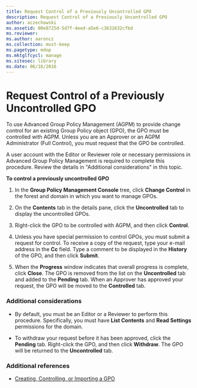 ```yaml
---
title: Request Control of a Previously Uncontrolled GPO
description: Request Control of a Previously Uncontrolled GPO
author: aczechowski
ms.assetid: 00e8725d-5d7f-4eed-a5e6-c3631632cfbd
ms.reviewer:
ms.author: aaroncz
ms.collection: must-keep
ms.pagetype: mdop
ms.mktglfcycl: manage
ms.sitesec: library
ms.date: 06/16/2016
---
```



# Request Control of a Previously Uncontrolled GPO


To use Advanced Group Policy Management (AGPM) to provide change control for an existing Group Policy object (GPO), the GPO must be controlled with AGPM. Unless you are an Approver or an AGPM Administrator (Full Control), you must request that the GPO be controlled.

A user account with the Editor or Reviewer role or necessary permissions in Advanced Group Policy Management is required to complete this procedure. Review the details in "Additional considerations" in this topic.

**To control a previously uncontrolled GPO**

1.  In the **Group Policy Management Console** tree, click **Change Control** in the forest and domain in which you want to manage GPOs.

2.  On the **Contents** tab in the details pane, click the **Uncontrolled** tab to display the uncontrolled GPOs.

3.  Right-click the GPO to be controlled with AGPM, and then click **Control**.

4.  Unless you have special permission to control GPOs, you must submit a request for control. To receive a copy of the request, type your e-mail address in the **Cc** field. Type a comment to be displayed in the **History** of the GPO, and then click **Submit**.

5.  When the **Progress** window indicates that overall progress is complete, click **Close**. The GPO is removed from the list on the **Uncontrolled** tab and added to the **Pending** tab. When an Approver has approved your request, the GPO will be moved to the **Controlled** tab.

### Additional considerations

-   By default, you must be an Editor or a Reviewer to perform this procedure. Specifically, you must have **List Contents** and **Read Settings** permissions for the domain.

-   To withdraw your request before it has been approved, click the **Pending** tab. Right-click the GPO, and then click **Withdraw**. The GPO will be returned to the **Uncontrolled** tab.

### Additional references

-   [Creating, Controlling, or Importing a GPO](creating-controlling-or-importing-a-gpo-editor.md)

 

 





